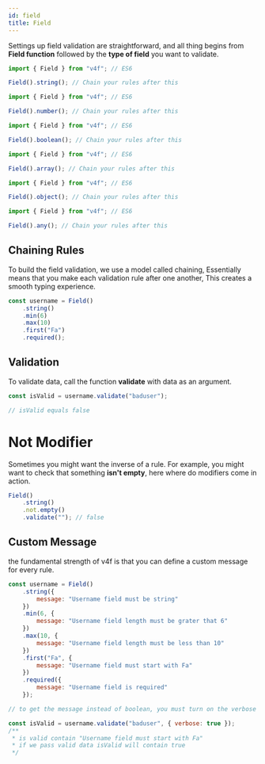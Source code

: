 ```yaml
---
id: field
title: Field
---
```


Settings up field validation are straightforward, and all thing begins from **Field function** followed by the **type of field** you want to validate.

<!--DOCUSAURUS_CODE_TABS-->

<!--string-->

```javascript
import { Field } from "v4f"; // ES6

Field().string(); // Chain your rules after this
```

<!--number-->

```javascript
import { Field } from "v4f"; // ES6

Field().number(); // Chain your rules after this
```

<!--boolean-->

```javascript
import { Field } from "v4f"; // ES6

Field().boolean(); // Chain your rules after this
```

<!--array-->

```javascript
import { Field } from "v4f"; // ES6

Field().array(); // Chain your rules after this
```

<!--object-->

```javascript
import { Field } from "v4f"; // ES6

Field().object(); // Chain your rules after this
```

<!--any-->

```javascript
import { Field } from "v4f"; // ES6

Field().any(); // Chain your rules after this
```

<!--END_DOCUSAURUS_CODE_TABS-->

## Chaining Rules

To build the field validation, we use a model called chaining, Essentially means that you make each validation rule after one another, This creates a smooth typing experience.

```javascript
const username = Field()
	.string()
	.min(6)
	.max(10)
	.first("Fa")
	.required();
```

## Validation

To validate data, call the function **validate** with data as an argument.

```javascript
const isValid = username.validate("baduser");

// isValid equals false
```

# Not Modifier

Sometimes you might want the inverse of a rule. For example, you might want to check that something **isn't empty**, here where do modifiers come in action.

```javascript
Field()
	.string()
	.not.empty()
	.validate(""); // false
```

## Custom Message

the fundamental strength of v4f is that you can define a custom message for every rule.

```javascript
const username = Field()
	.string({
		message: "Username field must be string"
	})
	.min(6, {
		message: "Username field length must be grater that 6"
	})
	.max(10, {
		message: "Username field length must be less than 10"
	})
	.first("Fa", {
		message: "Username field must start with Fa"
	})
	.required({
		message: "Username field is required"
	});

// to get the message instead of boolean, you must turn on the verbose option to true.

const isValid = username.validate("baduser", { verbose: true });
/**
 * is valid contain "Username field must start with Fa"
 * if we pass valid data isValid will contain true
 */
```
